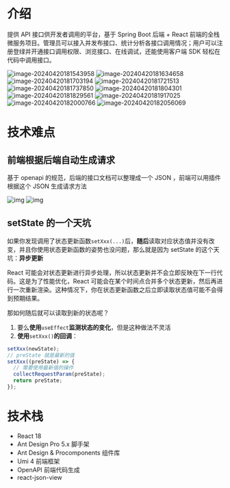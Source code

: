 # 介绍
提供 API 接口供开发者调用的平台，基于 Spring Boot 后端 + React 前端的全栈微服务项目。管理员可以接入并发布接口、统计分析各接口调用情况；用户可以注册登绿并开通接口调用权限、浏览接口、在线调试，还能使用客户端 SDK 轻松在代码中调用接口。

<img src="README.assets\image-20240420181543958.png" alt="image-20240420181543958"  />

<img src="README.assets\image-20240420181634658.png" alt="image-20240420181634658"  />

<img src="README.assets\image-20240420181703194.png" alt="image-20240420181703194"  />

<img src="README.assets\image-20240420181721513.png" alt="image-20240420181721513"  />

<img src="README.assets\image-20240420181737850.png" alt="image-20240420181737850"  />

<img src="README.assets\image-20240420181804301.png" alt="image-20240420181804301"  />

<img src="README.assets\image-20240420181829561.png" alt="image-20240420181829561"  />

<img src="README.assets\image-20240420181917025.png" alt="image-20240420181917025"  />

<img src="README.assets\image-20240420182000766.png" alt="image-20240420182000766"  />

<img src="README.assets\image-20240420182056069.png" alt="image-20240420182056069"  />

# 技术难点

## 前端根据后端自动生成请求

基于 openapi 的规范，后端的接口文档可以整理成一个 JSON ，前端可以用插件根据这个 JSON 生成请求方法

<img src="README.assets\1689067124322-eb82ea0b-b2a7-4363-9b2d-3d2538a1e848.png" alt="img"  />

<img src="README.assets\1689067470124-4e189b43-7f28-4aa0-95c9-8df9b2290f40.png" alt="img"  />

## setState 的一个天坑

如果你发现调用了状态更新函数`setXxx(...)`后，**随后**读取对应状态值并没有改变，并且你使用状态更新函数的姿势也没问题，那么就是因为 setState 的这个天坑：**异步更新**

React 可能会对状态更新进行异步处理，所以状态更新并不会立即反映在下一行代码。这是为了性能优化，React 可能会在某个时间点合并多个状态更新，然后再进行一次重新渲染。这种情况下，你在状态更新函数之后立即读取状态值可能不会得到预期结果。

那如何随后就可以读取到新的状态呢？

1. 要么**使用**`useEffect`**监测状态的变化**，但是这种做法不灵活
2. **使用**`setXxx()`**的回调**：

```typescript
setXxx(newState);
// preState 就是最新的值
setXxx((preState) => {
  // 需要使用最新值的操作
  collectRequestParam(preState);
  return preState;
});
```

# 技术栈

- React 18
- Ant Design Pro 5.x 脚手架
- Ant Design & Procomponents 组件库
- Umi 4 前端框架
- OpenAPI 前端代码生成
- react-json-view